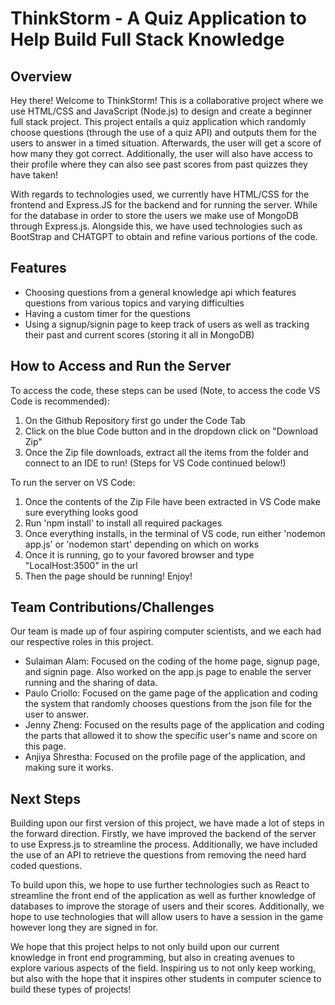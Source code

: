 # ThinkStorm - A Quiz Application to Help Build Full Stack Knowledge

## Overview

Hey there! Welcome to ThinkStorm! This is a collaborative project where we use HTML/CSS and JavaScript (Node.js) to design and create a beginner full stack project. This project entails a quiz application which randomly choose questions (through the use of a quiz API) and outputs them for the users to answer in a timed situation. Afterwards, the user will get a score of how many they got correct. Additionally, the user will also have access to their profile where they can also see past scores from past quizzes they have taken!

With regards to technologies used, we currently have HTML/CSS for the frontend and Express.JS for the backend and for running the server. While for the database in order to store the users we make use of MongoDB through Express.js. Alongside this, we have used technologies such as BootStrap and CHATGPT to obtain and refine various portions of the code.

## Features

- Choosing questions from a general knowledge api which features questions from various topics and varying difficulties
- Having a custom timer for the questions
- Using a signup/signin page to keep track of users as well as tracking their past and current scores (storing it all in MongoDB)

## How to Access and Run the Server

To access the code, these steps can be used (Note, to access the code VS Code is recommended):

1. On the Github Repository first go under the Code Tab
2. Click on the blue Code button and in the dropdown click on "Download Zip"
3. Once the Zip file downloads, extract all the items from the folder and connect to an IDE to run! (Steps for VS Code continued below!)

To run the server on VS Code:

1. Once the contents of the Zip File have been extracted in VS Code make sure everything looks good
2. Run 'npm install' to install all required packages
3. Once everything installs, in the terminal of VS code, run either 'nodemon app.js' or 'nodemon start' depending on which on works
4. Once it is running, go to your favored browser and type "LocalHost:3500" in the url
5. Then the page should be running! Enjoy!

## Team Contributions/Challenges

Our team is made up of four aspiring computer scientists, and we each had our respective roles in this project.

- Sulaiman Alam: Focused on the coding of the home page, signup page, and signin page. Also worked on the app.js page to enable the server running and the sharing of data.
- Paulo Criollo: Focused on the game page of the application and coding the system that randomly chooses questions from the json file for the user to answer.
- Jenny Zheng: Focused on the results page of the application and coding the parts that allowed it to show the specific user's name and score on this page.
- Anjiya Shrestha: Focused on the profile page of the application, and making sure it works.

## Next Steps

Building upon our first version of this project, we have made a lot of steps in the forward direction. Firstly, we have improved the backend of the server to use Express.js to streamline the process. Additionally, we have included the use of an API to retrieve the questions from removing the need hard coded questions.

To build upon this, we hope to use further technologies such as React to streamline the front end of the application as well as further knowledge of databases to improve the storage of users and their scores. Additionally, we hope to use technologies that will allow users to have a session in the game however long they are signed in for.

We hope that this project helps to not only build upon our current knowledge in front end programming, but also in creating avenues to explore various aspects of the field. Inspiring us to not only keep working, but also with the hope that it inspires other students in computer science to build these types of projects!
